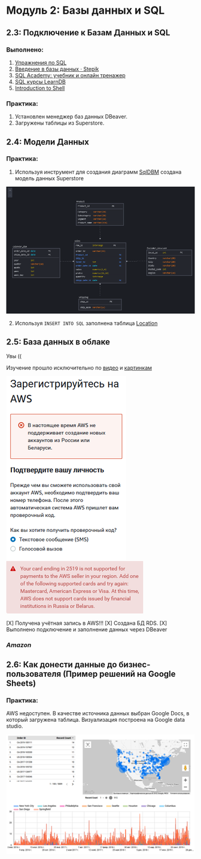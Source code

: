 # Модуль 2: Базы данных и SQL
## 2.3: Подключение к Базам Данных и SQL

### Выполнено:

1. [Упражнения по SQL](https://sql-ex.ru/)
2. [Введение в базы данных · Stepik](https://stepik.org/course/551)
3. [SQL Academy: учебник и онлайн тренажер](https://sql-academy.org/ru)
4. [SQL курсы LearnDB](https://learndb.ru/)
5. [Introduction to Shell](https://app.datacamp.com/learn)

### Практика:
1. Установлен менеджер баз данных DBeaver.
2. Загружены таблицы из Superstore.

## 2.4: Модели Данных

### Практика:
1. Используя инструмент для создания диаграмм [SqlDBM](https://sqldbm.com/Home/) создана модель данных Superstore

![cover](https://github.com/vs-gorgan/datalearn/blob/main/de01/module02/SqlDBM.png)

2. Используя `INSERT INTO SQL` заполнена таблица [Location](https://github.com/vs-gorgan/datalearn/blob/main/de01/module02/_Custumer_location__202205192247.sql)

## 2.5: База данных в облаке

Увы ((

Изучение прошло исключительно по [видео](https://www.youtube.com/watch?v=UzILBlOAQ9s&list=PLkcP_moW_BpOQUmtgSaw3XswlpeO5RYgA&index=5) и [картинкам](https://github.com/Data-Learn/data-engineering/blob/master/how-to/how_to_amazon_rds.md)

![cover](https://github.com/vs-gorgan/datalearn/blob/main/de01/module02/AWS%20error.png) ![cover](https://github.com/vs-gorgan/datalearn/blob/main/de01/module02/AWS_error_pay.png)

[X] Получена учётная запись в AWS!!!
[X] Создана БД RDS.
[X] Выполнено подключение и заполнение данных через DBeaver

### _Amazon_

## 2.6: Как донести данные до бизнес-пользователя (Пример решений на Google Sheets)

### Практика:

AWS недоступен. В качестве источника данных выбран Google Docs, в который загружена таблица.
Визуализация построена на Google data studio.

![cover](https://github.com/vs-gorgan/datalearn/blob/main/de01/module02/datastudio.png)
